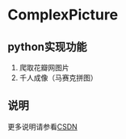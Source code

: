 # ComplexPicture

## python实现功能
1. 爬取花瓣网图片
2. 千人成像（马赛克拼图）



## 说明
更多说明请参看[CSDN](https://blog.csdn.net/qq_41359051/article/details/83212875)
